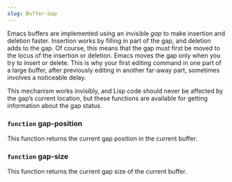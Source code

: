 ```yaml
---
slug: Buffer-Gap
---
```


Emacs buffers are implemented using an invisible *gap* to make insertion and deletion faster. Insertion works by filling in part of the gap, and deletion adds to the gap. Of course, this means that the gap must first be moved to the locus of the insertion or deletion. Emacs moves the gap only when you try to insert or delete. This is why your first editing command in one part of a large buffer, after previously editing in another far-away part, sometimes involves a noticeable delay.

This mechanism works invisibly, and Lisp code should never be affected by the gap’s current location, but these functions are available for getting information about the gap status.

### <span className="tag function">`function`</span> **gap-position**

This function returns the current gap position in the current buffer.

### <span className="tag function">`function`</span> **gap-size**

This function returns the current gap size of the current buffer.
